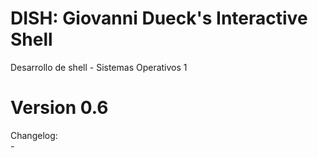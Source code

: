 # DISH: Giovanni Dueck's Interactive Shell
Desarrollo de shell - Sistemas Operativos 1

# Version 0.6
Changelog:\
    - 
